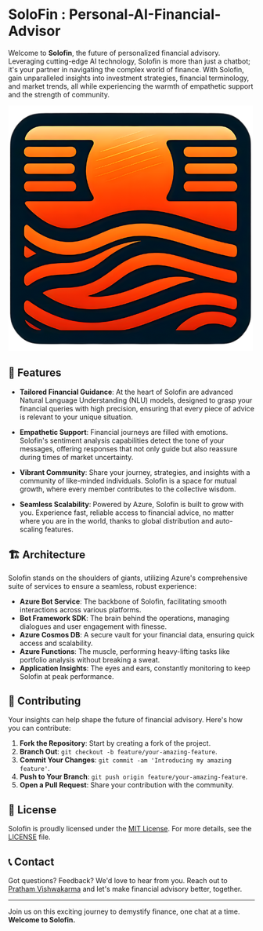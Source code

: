 # SoloFin : Personal-AI-Financial-Advisor

Welcome to **Solofin**, the future of personalized financial advisory. Leveraging cutting-edge AI technology, Solofin is more than just a chatbot; it's your partner in navigating the complex world of finance. With Solofin, gain unparalleled insights into investment strategies, financial terminology, and market trends, all while experiencing the warmth of empathetic support and the strength of community.

![Solofin Logo](logo.png) 

## 🌟 Features

- **Tailored Financial Guidance**: At the heart of Solofin are advanced Natural Language Understanding (NLU) models, designed to grasp your financial queries with high precision, ensuring that every piece of advice is relevant to your unique situation.

- **Empathetic Support**: Financial journeys are filled with emotions. Solofin's sentiment analysis capabilities detect the tone of your messages, offering responses that not only guide but also reassure during times of market uncertainty.

- **Vibrant Community**: Share your journey, strategies, and insights with a community of like-minded individuals. Solofin is a space for mutual growth, where every member contributes to the collective wisdom.

- **Seamless Scalability**: Powered by Azure, Solofin is built to grow with you. Experience fast, reliable access to financial advice, no matter where you are in the world, thanks to global distribution and auto-scaling features.

## 🏗 Architecture

Solofin stands on the shoulders of giants, utilizing Azure's comprehensive suite of services to ensure a seamless, robust experience:

- **Azure Bot Service**: The backbone of Solofin, facilitating smooth interactions across various platforms.
- **Bot Framework SDK**: The brain behind the operations, managing dialogues and user engagement with finesse.
- **Azure Cosmos DB**: A secure vault for your financial data, ensuring quick access and scalability.
- **Azure Functions**: The muscle, performing heavy-lifting tasks like portfolio analysis without breaking a sweat.
- **Application Insights**: The eyes and ears, constantly monitoring to keep Solofin at peak performance.

## 🤝 Contributing

Your insights can help shape the future of financial advisory. Here's how you can contribute:

1. **Fork the Repository**: Start by creating a fork of the project.
2. **Branch Out**: `git checkout -b feature/your-amazing-feature`.
3. **Commit Your Changes**: `git commit -am 'Introducing my amazing feature'`.
4. **Push to Your Branch**: `git push origin feature/your-amazing-feature`.
5. **Open a Pull Request**: Share your contribution with the community.

## 📜 License

Solofin is proudly licensed under the [MIT License](https://opensource.org/licenses/MIT). For more details, see the [LICENSE](LICENSE) file.

## 📞 Contact

Got questions? Feedback? We'd love to hear from you. Reach out to [Pratham Vishwakarma](mailto:pratham.vishwakarma125940@gmail.com) and let's make financial advisory better, together.

---

Join us on this exciting journey to demystify finance, one chat at a time. **Welcome to Solofin.**
